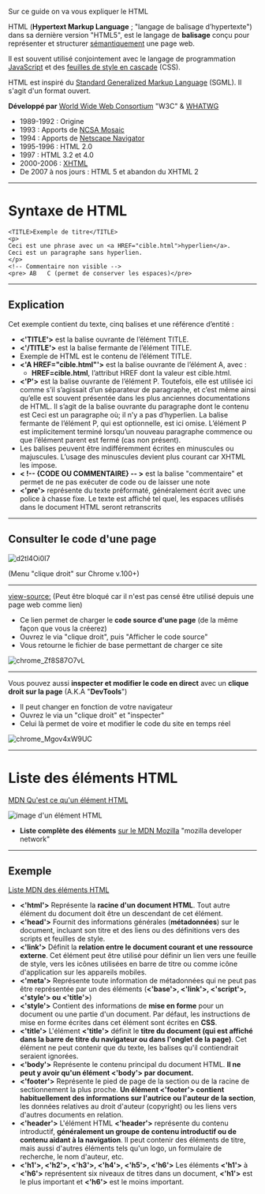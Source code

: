 Sur ce guide on va vous expliquer le HTML  

HTML (**Hypertext Markup Language** ; "langage de balisage d’hypertexte") dans sa dernière version "HTML5", est le langage de **balisage** conçu pour représenter et structurer [sémantiquement](https://fr.wikipedia.org/wiki/Sémantique) une page web.  

Il est souvent utilisé conjointement avec le langage de programmation [JavaScript](https://fr.wikipedia.org/wiki/JavaScript) et des [feuilles de style en cascade](https://fr.wikipedia.org/wiki/Feuilles_de_style_en_cascade) (CSS).  

HTML est inspiré du [Standard Generalized Markup Language](https://fr.wikipedia.org/wiki/Standard_Generalized_Markup_Language) (SGML). Il s'agit d'un format ouvert.

**Développé par**	[World Wide Web Consortium](https://fr.wikipedia.org/wiki/World_Wide_Web_Consortium) "W3C" & [WHATWG](https://fr.wikipedia.org/wiki/Web_Hypertext_Application_Technology_Working_Group)
- 1989-1992 : Origine
- 1993 : Apports de [NCSA Mosaic](https://fr.wikipedia.org/wiki/NCSA_Mosaic)
- 1994 : Apports de [Netscape Navigator](https://fr.wikipedia.org/wiki/Netscape_Navigator)
- 1995-1996 : HTML 2.0
- 1997 : HTML 3.2 et 4.0
- 2000-2006 : [XHTML](https://fr.wikipedia.org/wiki/Extensible_Hypertext_Markup_Language)
- De 2007 à nos jours : HTML 5 et abandon du XHTML 2

---

# Syntaxe de HTML

```
<TITLE>Exemple de titre</TITLE>
<p>
Ceci est une phrase avec un <a HREF="cible.html">hyperlien</a>.
Ceci est un paragraphe sans hyperlien.
</p>
<!-- Commentaire non visible -->
<pre> AB   C (permet de conserver les espaces)</pre>
```

---

## Explication
Cet exemple contient du texte, cinq balises et une référence d’entité :
- **<'TITLE'>** est la balise ouvrante de l’élément TITLE.
- **<'/TITLE'>** est la balise fermante de l’élément TITLE.
- Exemple de HTML est le contenu de l’élément TITLE.
- **<'A HREF="cible.html"'>** est la balise ouvrante de l’élément A, avec :
  - **HREF=cible.html**, l’attribut HREF dont la valeur est cible.html.
- **<'P'>** est la balise ouvrante de l’élément P. Toutefois, elle est utilisée ici comme s’il s’agissait d’un séparateur de paragraphe, et c’est même ainsi qu’elle est souvent présentée dans les plus anciennes documentations de HTML. Il s’agit de la balise ouvrante du paragraphe dont le contenu est Ceci est un paragraphe où; il n’y a pas d’hyperlien. La balise fermante de l’élément P, qui est optionnelle, est ici omise. L’élément P est implicitement terminé lorsqu’un nouveau paragraphe commence ou que l’élément parent est fermé (cas non présent).
- Les balises peuvent être indifféremment écrites en minuscules ou majuscules. L’usage des minuscules devient plus courant car XHTML les impose.
- **< !-- {CODE OU COMMENTAIRE} -- >** est la balise "commentaire" et permet de ne pas exécuter de code ou de laisser une note
- **<'pre'>** représente du texte préformaté, généralement écrit avec une police à chasse fixe. Le texte est affiché tel quel, les espaces utilisés dans le document HTML seront retranscrits

---

## Consulter le code d'une page

![d2tl4Oi0I7](https://github.com/GHub-fr/.github/assets/84735589/096b576d-3f49-4761-a132-7963769e28b4)

(Menu "clique droit" sur Chrome v.100+)

---

[view-source:](view-source:https://doc.ghub.fr/cours/html) (Peut être bloqué car il n'est pas censé être utilisé depuis une page web comme lien)  

- Ce lien permet de charger le **code source d'une page** (de la même façon que vous la créerez)
- Ouvrez le via "clique droit", puis "Afficher le code source"
- Vous retourne le fichier de base permettant de charger ce site

![chrome_Zf8S87O7vL](https://github.com/GHub-fr/.github/assets/84735589/aff1b890-46d5-40e1-8f1f-f4a0fb62d3ca)

---

Vous pouvez aussi **inspecter et modifier le code en direct** avec un **clique droit sur la page** (A.K.A "**DevTools**")  

- Il peut changer en fonction de votre navigateur
- Ouvrez le via un "clique droit" et "inspecter"
- Celui là permet de voire et modifier le code du site en temps réel

![chrome_Mgov4xW9UC](https://github.com/GHub-fr/.github/assets/84735589/d6272fe4-38a2-426b-941f-218f233d9976)

---

# Liste des éléments HTML

[MDN Qu'est ce qu'un élément HTML](https://developer.mozilla.org/fr/docs/Glossary/Element)

![image d'un élément HTML](https://developer.mozilla.org/fr/docs/Glossary/Element/anatomy-of-an-html-element.png)

- __**Liste complète des éléments**__ [sur le MDN Mozilla](https://developer.mozilla.org/fr/docs/Glossary/Element) "mozilla developer network"

---

## Exemple

[Liste MDN des éléments HTML](https://developer.mozilla.org/fr/docs/Web/HTML/Element)

- **<'html'>**	Représente la **racine d'un document HTML**. Tout autre élément du document doit être un descendant de cet élément.
- **<'head'>**	Fournit des informations générales (**métadonnées**) sur le document, incluant son titre et des liens ou des définitions vers des scripts et feuilles de style.
- **<'link'>**	Définit la **relation entre le document courant et une ressource externe**. Cet élément peut être utilisé pour définir un lien vers une feuille de style, vers les icônes utilisées en barre de titre ou comme icône d'application sur les appareils mobiles.
- **<'meta'>**	Représente toute information de métadonnées qui ne peut pas être représentée par un des éléments (**<'base'>, <'link'>, <'script'>, <'style'> ou <'title'>**)
- **<'style'>**	Contient des informations de **mise en forme** pour un document ou une partie d'un document. Par défaut, les instructions de mise en forme écrites dans cet élément sont écrites en **CSS**.
- **<'title'>**	L'élément **<'title'>** définit le **titre du document (qui est affiché dans la barre de titre du navigateur ou dans l'onglet de la page)**. Cet élément ne peut contenir que du texte, les balises qu'il contiendrait seraient ignorées.
- **<'body'>**	Représente le contenu principal du document HTML. **Il ne peut y avoir qu'un élément <'body'> par document.**
- **<'footer'>**	Représente le pied de page de la section ou de la racine de sectionnement la plus proche. **Un élément <'footer'> contient habituellement des informations sur l'autrice ou l'auteur de la section**, les données relatives au droit d'auteur (copyright) ou les liens vers d'autres documents en relation.
- **<'header'>**	L'élément HTML **<'header'>** représente du contenu introductif, **généralement un groupe de contenu introductif ou de contenu aidant à la navigation**. Il peut contenir des éléments de titre, mais aussi d'autres éléments tels qu'un logo, un formulaire de recherche, le nom d'auteur, etc.
- **<'h1'>, <'h2'>, <'h3'>, <'h4'>, <'h5'>, <'h6'>**	Les éléments **<'h1'>** à **<'h6'>** représentent six niveaux de titres dans un document, **<'h1'>** est le plus important et **<'h6'>** est le moins important.
